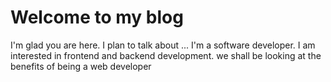 # Welcome to my blog

I'm glad you are here. I plan to talk about ...
I'm a software developer. I am interested in frontend and backend development. we shall be looking at the benefits of being a web developer
